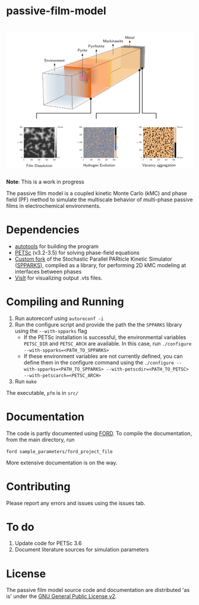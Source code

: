 passive-film-model
==================

![Schematic of the passive film model](doc/pfm-splash.png)
==================
**Note**: This is a work in progress

The passive film model is a coupled kinetic Monte Carlo (kMC) and phase field (PF) method to simulate the multiscale behavior of multi-phase passive films in electrochemical environments.


Dependencies
============
* [autotools](http://www.gnu.org/software/autoconf/autoconf.html) for building the program
* [PETSc](http://www.mcs.anl.gov/petsc/) (v3.2-3.5) for solving phase-field equations
* [Custom fork](https://github.com/arvk/spparks-pfm) of the Stochastic Parallel PARticle Kinetic Simulator ([SPPARKS](http://spparks.sandia.gov/)), compiled as a library, for performing 2D kMC modeling at interfaces between phases
* [VisIt](https://wci.llnl.gov/simulation/computer-codes/visit/) for visualizing output .vts files.


Compiling and Running
=====================
1. Run autoreconf using `autoreconf -i`
2. Run the configure script and provide the path the the `SPPARKS` library using the `--with-spparks` flag
   * If the PETSc installation is successful, the environmental variables `PETSC_DIR` and `PETSC_ARCH` are available. In this case, run `./configure --with-spparks=<PATH_TO_SPPARKS>`
   * If these environment variables are not currently defined, you can define them in the configure command using the `./configure --with-spparks=<PATH_TO_SPPARKS> --with-petscdir=<PATH_TO_PETSC> --with-petscarch=<PETSC_ARCH>`
3. Run `make`

The executable, `pfm` is in `src/`

Documentation
=============
The code is partly documented using [FORD](https://github.com/cmacmackin/ford). To compile the documentation, from the main directory, run

`ford sample_parameters/ford_project_file`

More extensive documentation is on the way.

Contributing
============
Please report any errors and issues using the issues tab.

To do
=====
1. Update code for PETSc 3.6
2. Document literature sources for simulation parameters

License
=======
The passive film model source code and documentation are distributed 'as is' under the [GNU General Public License v2](doc/LICENSE).
